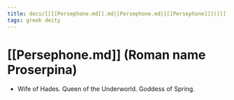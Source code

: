 ```yaml
---
title: docs/[[[[Persephone.md]].md|[Persephone.md|[[[Persephone]]]([[[[Persephone.md]].md|[Persephone.md|[Persephone]].md)]([[[[Persephone.md]].md|[Persephone.md|[[Persephone]]]([[[[Persephone.md]].md|[Persephone.md|[Persephone]].md).md) (Roman name Proserpina)
tags: greek deity
---
```


# [[Persephone.md]] (Roman name Proserpina) 
- Wife of Hades. Queen of the Underworld. Goddess of Spring.